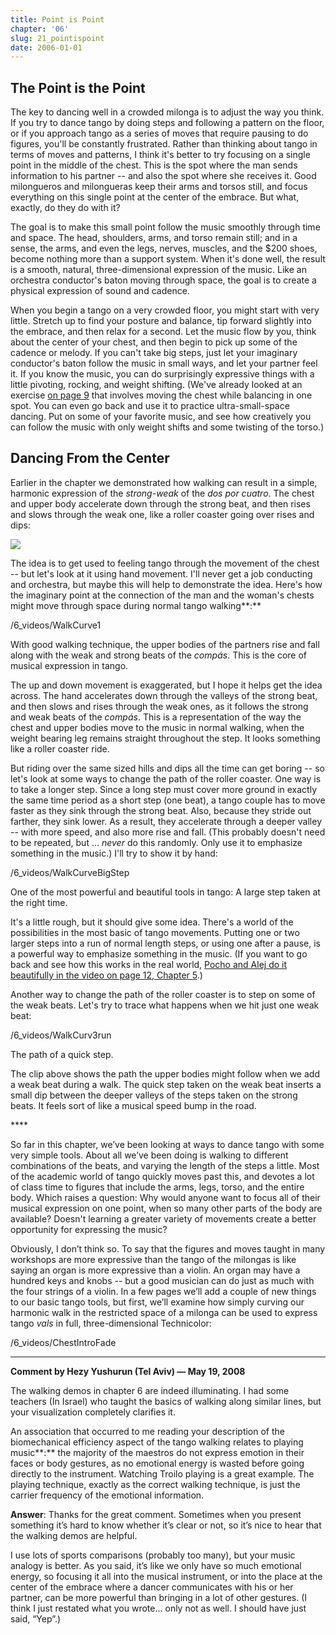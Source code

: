 ```yaml
---
title: Point is Point
chapter: '06'
slug: 21_pointispoint
date: 2006-01-01
---
```


## The Point is the Point

The key to dancing well in a crowded milonga is to adjust the way you think. If you try to dance tango by doing steps and following a pattern on the floor, or if you approach tango as a series of moves that require pausing to do figures, you'll be constantly frustrated. Rather than thinking about tango in terms of moves and patterns, I think it's better to try focusing on a single point in the middle of the chest. This is the spot where the man sends information to his partner -- and also the spot where she receives it. Good milongueros and milongueras keep their arms and torsos still, and focus everything on this single point at the center of the embrace. But what, exactly, do they do with it?

The goal is to make this small point follow the music smoothly through time and space. The head, shoulders, arms, and torso remain still; and in a sense, the arms, and even the legs, nerves, muscles, and the $200 shoes, become nothing more than a support system. When it's done well, the result is a smooth, natural, three-dimensional expression of the music. Like an orchestra conductor's baton moving through space, the goal is to create a physical expression of sound and cadence.

When you begin a tango on a very crowded floor, you might start with very little. Stretch up to find your posture and balance, tip forward slightly into the embrace, and then relax for a second. Let the music flow by you, think about the center of your chest, and then begin to pick up some of the cadence or melody. If you can't take big steps, just let your imaginary conductor's baton follow the music in small ways, and let your partner feel it. If you know the music, you can do surprisingly expressive things with a little pivoting, rocking, and weight shifting. (We've already looked at an exercise [on page 9](/06/09_twist) that involves moving the chest while balancing in one spot. You can even go back and use it to practice ultra-small-space dancing. Put on some of your favorite music, and see how creatively you can follow the music with only weight shifts and some twisting of the torso.)

## Dancing From the Center

Earlier in the chapter we demonstrated how walking can result in a simple, harmonic expression of the _strong-weak_ of the _dos por cuatro_. The chest and upper body accelerate down through the strong beat, and then rises and slows through the weak one, like a roller coaster going over rises and dips:

![](/6_pics/strongweakwalkW2.jpg)

The idea is to get used to feeling tango through the movement of the chest -- but let's look at it using hand movement. I'll never get a job conducting and orchestra, but maybe this will help to demonstrate the idea. Here's how the imaginary point at the connection of the man and the woman's chests might move through space during normal tango walking**:**

/6_videos/WalkCurve1

With good walking technique, the upper bodies of the partners rise and fall along with
the weak and strong beats of the _compás_. This is the core of musical expression in tango.


The up and down movement is exaggerated, but I hope it helps get the idea across. The hand accelerates down through the valleys of the strong beat, and then slows and rises through the weak ones, as it follows the strong and weak beats of the _compás_. This is a representation of the way the chest and upper bodies move to the music in normal walking, when the weight bearing leg remains straight throughout the step. It looks something like a roller coaster ride.

But riding over the same sized hills and dips all the time can get boring -- so let's look at some ways to change the path of the roller coaster. One way is to take a longer step. Since a long step must cover more ground in exactly the same time period as a short step (one beat), a tango couple has to move faster as they sink through the strong beat. Also, because they stride out farther, they sink lower. As a result, they accelerate through a deeper valley -- with more speed, and also more rise and fall. (This probably doesn't need to be repeated, but ... _never_ do this randomly. Only use it to emphasize something in the music.) I'll try to show it by hand:

/6_videos/WalkCurveBigStep

One of the most powerful and beautiful tools in tango:  A large step taken at the right time.

It's a little rough, but it should give some idea. There's a world of the possibilities in the most basic of tango movements. Putting one or two larger steps into a run of normal length steps, or using one after a pause, is a powerful way to emphasize something in the music. (If you want to go back and see how this works in the real world, [Pocho and Alej do it beautifully in the video on page 12, Chapter 5](/05/27_pocho).)

Another way to change the path of the roller coaster is to step on some of the weak beats. Let's try to trace what happens when we hit just one weak beat:

/6_videos/WalkCurv3run

The path of a quick step.

The clip above shows the path the upper bodies might follow when we add a weak beat during a walk. The quick step taken on the weak beat inserts a small dip between the deeper valleys of the steps taken on the strong beats. It feels sort of like a musical speed bump in the road.

\*\*\*\*

So far in this chapter, we’ve been looking at ways to dance tango with some very simple tools. About all we’ve been doing is walking to different combinations of the beats, and varying the length of the steps a little. Most of the academic world of tango quickly moves past this, and devotes a lot of class time to figures that include the arms, legs, torso, and the entire body. Which raises a question: Why would anyone want to focus all of their musical expression on one point, when so many other parts of the body are available? Doesn't learning a greater variety of movements create a better opportunity for expressing the music?

Obviously, I don’t think so. To say that the figures and moves taught in many workshops are more expressive than the tango of the milongas is like saying an organ is more expressive than a violin. An organ may have a hundred keys and knobs -- but a good musician can do just as much with the four strings of a violin. In a few pages we’ll add a couple of new things to our basic tango tools, but first, we’ll examine how simply curving our harmonic walk in the restricted space of a milonga can be used to express tango _vals_ in full, three-dimensional Technicolor:

/6_videos/ChestIntroFade

-----

**Comment by Hezy Yushurun (Tel Aviv) — May 19, 2008**

The walking demos in chapter 6 are indeed illuminating. I had some teachers (In Israel) who taught the basics of walking along similar lines, but your visualization completely clarifies it.

An association that occurred to me reading your description of the biomechanical efficiency aspect of the tango walking relates to playing music**:** the majority of the maestros do not express emotion in their faces or body gestures, as no emotional energy is wasted before going directly to the instrument. Watching Troilo playing is a great example. The playing technique, exactly as the correct walking technique, is just the carrier frequency of the emotional information.

**Answer**:
Thanks for the great comment. Sometimes when you present something it’s hard to know whether it’s clear or not, so it’s nice to hear that the walking demos are helpful.

I use lots of sports comparisons (probably too many), but your music analogy is better. As you said, it’s like we only have so much emotional energy, so focusing it all into the musical instrument, or into the place at the center of the embrace where a dancer communicates with his or her partner, can be more powerful than bringing in a lot of other gestures. (I think I just restated what you wrote… only not as well. I should have just said, “Yep”.)
